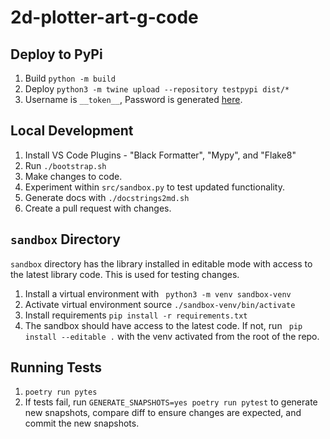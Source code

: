 # 2d-plotter-art-g-code


## Deploy to PyPi

1. Build `python -m build`
2. Deploy `python3 -m twine upload --repository testpypi dist/*`
3. Username is `__token__`, Password is generated [here](https://pypi.org/manage/account/#api-tokens).

## Local Development

1. Install VS Code Plugins - "Black Formatter", "Mypy", and "Flake8"
2. Run `./bootstrap.sh`
3. Make changes to code.
4. Experiment within `src/sandbox.py` to test updated functionality.
5. Generate docs with `./docstrings2md.sh`
6. Create a pull request with changes. 

## `sandbox` Directory

`sandbox` directory has the library installed in editable mode with access to the latest library code. This is used for testing changes. 

1. Install a virtual environment with ` python3 -m venv sandbox-venv`
2. Activate virtual environment source `./sandbox-venv/bin/activate`
3. Install requirements `pip install -r requirements.txt`
4. The sandbox should have access to the latest code. If not, run ` pip install --editable .` with the venv activated from the root of the repo.

## Running Tests

1. `poetry run pytes`
2. If tests fail, run `GENERATE_SNAPSHOTS=yes poetry run pytest` to generate new snapshots, compare diff to ensure changes are expected, and commit the new snapshots.